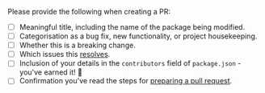Please provide the following when creating a PR:

- [ ] Meaningful title, including the name of the package being modified.
- [ ] Categorisation as a bug fix, new functionality, or project housekeeping.
- [ ] Whether this is a breaking change.
- [ ] Which issues this [resolves](https://docs.github.com/en/get-started/writing-on-github/working-with-advanced-formatting/using-keywords-in-issues-and-pull-requests).
- [ ] Inclusion of your details in the `contributors` field of `package.json` - you've earned it! 👏
- [ ] Confirmation you've read the steps for [preparing a pull request](https://github.com/Turfjs/turf/blob/master/docs/CONTRIBUTING.md#preparing-a-pull-request).
